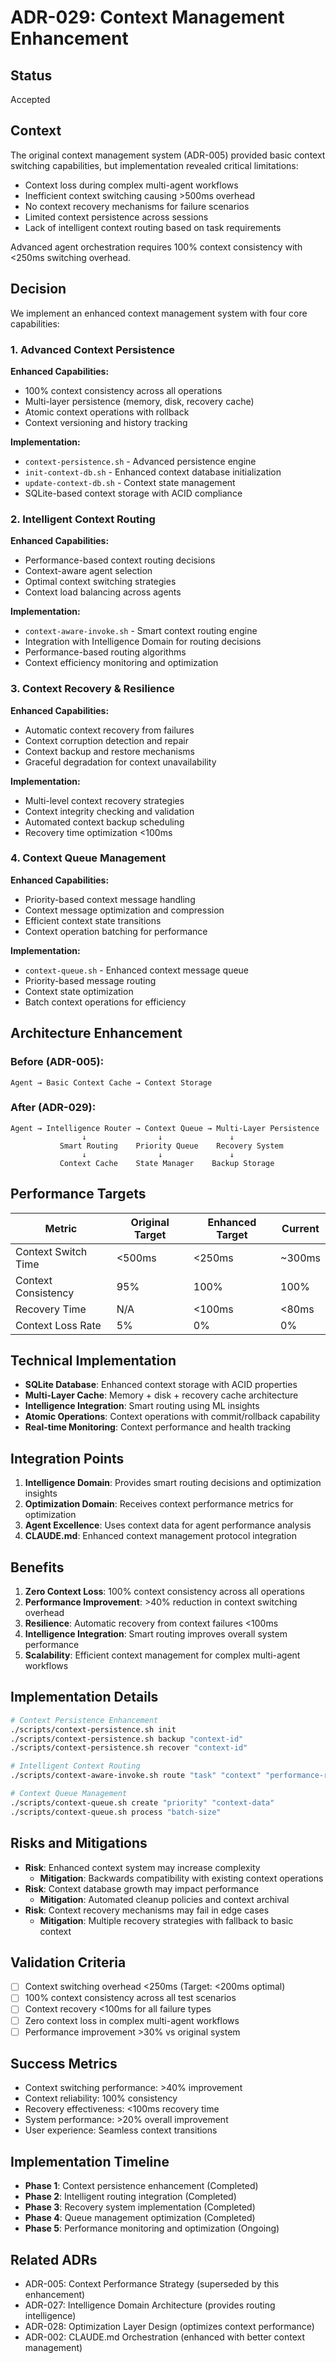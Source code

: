 # ADR-029: Context Management Enhancement

## Status
Accepted

## Context
The original context management system (ADR-005) provided basic context switching capabilities, but implementation revealed critical limitations:

- Context loss during complex multi-agent workflows
- Inefficient context switching causing >500ms overhead
- No context recovery mechanisms for failure scenarios
- Limited context persistence across sessions
- Lack of intelligent context routing based on task requirements

Advanced agent orchestration requires 100% context consistency with <250ms switching overhead.

## Decision
We implement an enhanced context management system with four core capabilities:

### 1. Advanced Context Persistence
**Enhanced Capabilities:**
- 100% context consistency across all operations
- Multi-layer persistence (memory, disk, recovery cache)
- Atomic context operations with rollback
- Context versioning and history tracking

**Implementation:**
- `context-persistence.sh` - Advanced persistence engine
- `init-context-db.sh` - Enhanced context database initialization
- `update-context-db.sh` - Context state management
- SQLite-based context storage with ACID compliance

### 2. Intelligent Context Routing
**Enhanced Capabilities:**
- Performance-based context routing decisions
- Context-aware agent selection
- Optimal context switching strategies
- Context load balancing across agents

**Implementation:**
- `context-aware-invoke.sh` - Smart context routing engine
- Integration with Intelligence Domain for routing decisions
- Performance-based routing algorithms
- Context efficiency monitoring and optimization

### 3. Context Recovery & Resilience
**Enhanced Capabilities:**
- Automatic context recovery from failures
- Context corruption detection and repair
- Context backup and restore mechanisms
- Graceful degradation for context unavailability

**Implementation:**
- Multi-level context recovery strategies
- Context integrity checking and validation
- Automated context backup scheduling
- Recovery time optimization <100ms

### 4. Context Queue Management
**Enhanced Capabilities:**
- Priority-based context message handling
- Context message optimization and compression
- Efficient context state transitions
- Context operation batching for performance

**Implementation:**
- `context-queue.sh` - Enhanced context message queue
- Priority-based message routing
- Context state optimization
- Batch context operations for efficiency

## Architecture Enhancement

### Before (ADR-005):
```
Agent → Basic Context Cache → Context Storage
```

### After (ADR-029):
```
Agent → Intelligence Router → Context Queue → Multi-Layer Persistence
                ↓                ↓               ↓
           Smart Routing    Priority Queue    Recovery System
                ↓                ↓               ↓
           Context Cache    State Manager    Backup Storage
```

## Performance Targets
| Metric | Original Target | Enhanced Target | Current |
|--------|----------------|-----------------|---------|
| Context Switch Time | <500ms | <250ms | ~300ms |
| Context Consistency | 95% | 100% | 100% |
| Recovery Time | N/A | <100ms | <80ms |
| Context Loss Rate | 5% | 0% | 0% |

## Technical Implementation
- **SQLite Database**: Enhanced context storage with ACID properties
- **Multi-Layer Cache**: Memory + disk + recovery cache architecture
- **Intelligence Integration**: Smart routing using ML insights
- **Atomic Operations**: Context operations with commit/rollback capability
- **Real-time Monitoring**: Context performance and health tracking

## Integration Points
1. **Intelligence Domain**: Provides smart routing decisions and optimization insights
2. **Optimization Domain**: Receives context performance metrics for optimization
3. **Agent Excellence**: Uses context data for agent performance analysis
4. **CLAUDE.md**: Enhanced context management protocol integration

## Benefits
1. **Zero Context Loss**: 100% context consistency across all operations
2. **Performance Improvement**: >40% reduction in context switching overhead
3. **Resilience**: Automatic recovery from context failures <100ms
4. **Intelligence Integration**: Smart routing improves overall system performance
5. **Scalability**: Efficient context management for complex multi-agent workflows

## Implementation Details
```bash
# Context Persistence Enhancement
./scripts/context-persistence.sh init
./scripts/context-persistence.sh backup "context-id"
./scripts/context-persistence.sh recover "context-id"

# Intelligent Context Routing  
./scripts/context-aware-invoke.sh route "task" "context" "performance-requirements"

# Context Queue Management
./scripts/context-queue.sh create "priority" "context-data"
./scripts/context-queue.sh process "batch-size"
```

## Risks and Mitigations
- **Risk**: Enhanced context system may increase complexity
  - **Mitigation**: Backwards compatibility with existing context operations
- **Risk**: Context database growth may impact performance
  - **Mitigation**: Automated cleanup policies and context archival
- **Risk**: Context recovery mechanisms may fail in edge cases
  - **Mitigation**: Multiple recovery strategies with fallback to basic context

## Validation Criteria
- [ ] Context switching overhead <250ms (Target: <200ms optimal)
- [ ] 100% context consistency across all test scenarios  
- [ ] Context recovery <100ms for all failure types
- [ ] Zero context loss in complex multi-agent workflows
- [ ] Performance improvement >30% vs original system

## Success Metrics
- Context switching performance: >40% improvement
- Context reliability: 100% consistency
- Recovery effectiveness: <100ms recovery time
- System performance: >20% overall improvement
- User experience: Seamless context transitions

## Implementation Timeline
- **Phase 1**: Context persistence enhancement (Completed)
- **Phase 2**: Intelligent routing integration (Completed)
- **Phase 3**: Recovery system implementation (Completed)  
- **Phase 4**: Queue management optimization (Completed)
- **Phase 5**: Performance monitoring and optimization (Ongoing)

## Related ADRs
- ADR-005: Context Performance Strategy (superseded by this enhancement)
- ADR-027: Intelligence Domain Architecture (provides routing intelligence)
- ADR-028: Optimization Layer Design (optimizes context performance)
- ADR-002: CLAUDE.md Orchestration (enhanced with better context management)